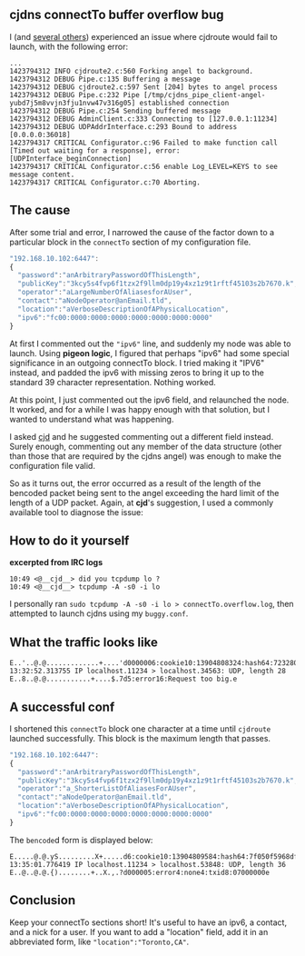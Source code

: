## cjdns connectTo buffer overflow bug

I (and [several others](https://github.com/cjdelisle/cjdns/issues/701)) experienced an issue where cjdroute would fail to launch, with the following error:

```
...
1423794312 INFO cjdroute2.c:560 Forking angel to background.
1423794312 DEBUG Pipe.c:135 Buffering a message
1423794312 DEBUG cjdroute2.c:597 Sent [204] bytes to angel process
1423794312 DEBUG Pipe.c:232 Pipe [/tmp/cjdns_pipe_client-angel-yubd7j5m8vvjn3fju1nvw47v316g05] established connection
1423794312 DEBUG Pipe.c:254 Sending buffered message
1423794312 DEBUG AdminClient.c:333 Connecting to [127.0.0.1:11234]
1423794312 DEBUG UDPAddrInterface.c:293 Bound to address [0.0.0.0:36018]
1423794317 CRITICAL Configurator.c:96 Failed to make function call [Timed out waiting for a response], error: [UDPInterface_beginConnection]
1423794317 CRITICAL Configurator.c:56 enable Log_LEVEL=KEYS to see message content.
1423794317 CRITICAL Configurator.c:70 Aborting.
```

## The cause

After some trial and error, I narrowed the cause of the factor down to a particular block in the `connectTo` section of my configuration file.

```javascript
"192.168.10.102:6447":
{
  "password":"anArbitraryPasswordOfThisLength",
  "publicKey":"3kcy5s4fvp6f1tzx2f9llm0dp19y4xz1z9t1rftf45103s2b7670.k",
  "operator":"aLargeNumberOfAliasesforAUser",
  "contact":"aNodeOperator@anEmail.tld",
  "location":"aVerboseDescriptionOfAPhysicalLocation",
  "ipv6":"fc00:0000:0000:0000:0000:0000:0000:0000"
}
```

At first I commented out the `"ipv6"` line, and suddenly my node was able to launch. Using **pigeon logic**, I figured that perhaps "ipv6" had some special significance in an outgoing connectTo block. I tried making it "IPV6" instead, and padded the ipv6 with missing zeros to bring it up to the standard 39 character representation. Nothing worked.

At this point, I just commented out the ipv6 field, and relaunched the node. It worked, and for a while I was happy enough with that solution, but I wanted to understand what was happening.

I asked [cjd](https://github.com/cjdelisle/) and he suggested commenting out a different field instead. Surely enough, commenting out any member of the data structure (other than those that are required by the cjdns angel) was enough to make the configuration file valid.

So as it turns out, the error occurred as a result of the length of the bencoded packet being sent to the angel exceeding the hard limit of the length of a UDP packet. Again, at **cjd**'s suggestion, I used a commonly available tool to diagnose the issue:


## How to do it yourself

**excerpted from IRC logs**

```
10:49 <@__cjd__> did you tcpdump lo ?
10:49 <@__cjd__> tcpdump -A -s0 -i lo
```

I personally ran `sudo tcpdump -A -s0 -i lo > connectTo.overflow.log`, then attempted to launch cjdns using my `buggy.conf`.

## What the traffic looks like

```
E..'..@.@.............+....'d0000006:cookie10:13904808324:hash64:723280ffa58bd47ce5dad1f42199fe3d3ff73c4e9fd6859d342b872f31c848ab1:q4:auth2:aq28:UDPInterface_beginConnection4:argsd7:address19:192.168.10.102:644715:interfaceNumberi0e4:ipv639:fc00:0000:0000:0000:0000:0000:0000:00008:location38:aVerboseDescriptionOfAPhysicalLocation7:contact25:aNodeOperator@anEmail.tld8:operator40:anEspeciallyVerboseListOfAliasesForAUser9:publicKey54:3kcy5s4fvp6f1tzx2f9llm0dp19y4xz1z9t1rftf45103s2b7670.k8:password31:anArbitraryPasswordOfThisLengthe4:txid8:07000000e
13:32:52.313755 IP localhost.11234 > localhost.34563: UDP, length 28
E..8..@.@...........+....$.7d5:error16:Request too big.e
```

## A successful conf

I shortened this `connectTo` block one character at a time until `cjdroute` launched successfully. This block is the maximum length that passes.

```javascript
"192.168.10.102:6447":
{
  "password":"anArbitraryPasswordOfThisLength",
  "publicKey":"3kcy5s4fvp6f1tzx2f9llm0dp19y4xz1z9t1rftf45103s2b7670.k",
  "operator":"a_ShorterListOfAliasesForAUser",
  "contact":"aNodeOperator@anEmail.tld",
  "location":"aVerboseDescriptionOfAPhysicalLocation",
  "ipv6":"fc00:0000:0000:0000:0000:0000:0000:0000"
}
```

The `bencode`d form is displayed below:

```
E.....@.@.yS.........X+.....d6:cookie10:13904809584:hash64:7f050f5968df6d94c2cd044625e00b10d066555eee5bb5fbdc5f763e256126891:q4:auth2:aq28:UDPInterface_beginConnection4:argsd7:address19:192.168.10.102:644715:interfaceNumberi0e4:ipv639:fc00:0000:0000:0000:0000:0000:0000:00008:location38:aVerboseDescriptionOfAPhysicalLocation7:contact25:aNodeOperator@anEmail.tld8:operator30:a_ShorterListOfAliasesForAUser9:publicKey54:3kcy5s4fvp6f1tzx2f9llm0dp19y4xz1z9t1rftf45103s2b7670.k8:password31:anArbitraryPasswordOfThisLengthe4:txid8:07000000e
13:35:01.776419 IP localhost.11234 > localhost.53848: UDP, length 36
E..@..@.@.{)........+..X.,.?d000005:error4:none4:txid8:07000000e
```

## Conclusion

Keep your connectTo sections short! It's useful to have an ipv6, a contact, and a nick for a user. If you want to add a "location" field, add it in an abbreviated form, like `"location":"Toronto,CA"`.

